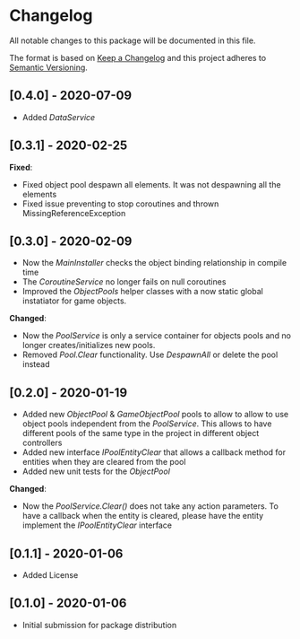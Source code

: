 # Changelog
All notable changes to this package will be documented in this file.

The format is based on [Keep a Changelog](http://keepachangelog.com/en/1.0.0/)
and this project adheres to [Semantic Versioning](http://semver.org/spec/v2.0.0.html).

## [0.4.0] - 2020-07-09

- Added *DataService*

## [0.3.1] - 2020-02-25

**Fixed**:
- Fixed object pool despawn all elements. It was not despawning all the elements
- Fixed issue preventing to stop coroutines and thrown MissingReferenceException

## [0.3.0] - 2020-02-09

- Now the *MainInstaller* checks the object binding relationship in compile time
- The *CoroutineService* no longer fails on null coroutines
- Improved the *ObjectPools* helper classes with a now static global instatiator for game objects.

**Changed**:
- Now the *PoolService* is only a service container for objects pools and no longer creates/initializes new pools.
- Removed *Pool.Clear* functionality. Use *DespawnAll* or delete the pool instead 

## [0.2.0] - 2020-01-19

- Added new *ObjectPool* & *GameObjectPool* pools to allow to allow to use object pools independent from the *PoolService*. This allows to have different pools of the same type in the project in different object controllers
- Added new interface *IPoolEntityClear* that allows a callback method for entities when they are cleared from the pool
- Added new unit tests for the *ObjectPool*

**Changed**:
- Now the *PoolService.Clear()* does not take any action parameters. To have a callback when the entity is cleared, please have the entity implement the *IPoolEntityClear* interface

## [0.1.1] - 2020-01-06

- Added License

## [0.1.0] - 2020-01-06

- Initial submission for package distribution

